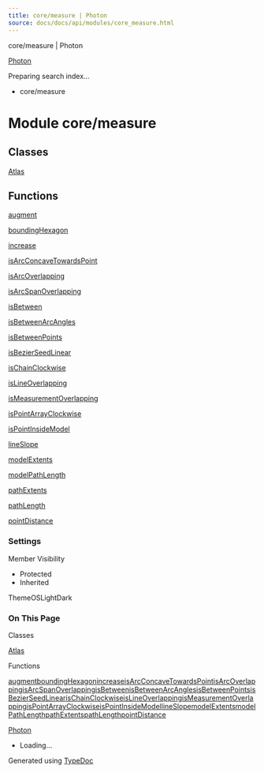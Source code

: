 ```yaml
---
title: core/measure | Photon
source: docs/docs/api/modules/core_measure.html
---
```


core/measure | Photon

[Photon](../index.html)




Preparing search index...

* core/measure

# Module core/measure

## Classes

[Atlas](../classes/core_measure.Atlas.html)

## Functions

[augment](../functions/core_measure.augment.html)


[boundingHexagon](../functions/core_measure.boundingHexagon.html)


[increase](../functions/core_measure.increase.html)


[isArcConcaveTowardsPoint](../functions/core_measure.isArcConcaveTowardsPoint.html)


[isArcOverlapping](../functions/core_measure.isArcOverlapping.html)


[isArcSpanOverlapping](../functions/core_measure.isArcSpanOverlapping.html)


[isBetween](../functions/core_measure.isBetween.html)


[isBetweenArcAngles](../functions/core_measure.isBetweenArcAngles.html)


[isBetweenPoints](../functions/core_measure.isBetweenPoints.html)


[isBezierSeedLinear](../functions/core_measure.isBezierSeedLinear.html)


[isChainClockwise](../functions/core_measure.isChainClockwise.html)


[isLineOverlapping](../functions/core_measure.isLineOverlapping.html)


[isMeasurementOverlapping](../functions/core_measure.isMeasurementOverlapping.html)


[isPointArrayClockwise](../functions/core_measure.isPointArrayClockwise.html)


[isPointInsideModel](../functions/core_measure.isPointInsideModel.html)


[lineSlope](../functions/core_measure.lineSlope.html)


[modelExtents](../functions/core_measure.modelExtents.html)


[modelPathLength](../functions/core_measure.modelPathLength.html)


[pathExtents](../functions/core_measure.pathExtents.html)


[pathLength](../functions/core_measure.pathLength.html)


[pointDistance](../functions/core_measure.pointDistance.html)

### Settings

Member Visibility

* Protected
* Inherited

ThemeOSLightDark

### On This Page

Classes

[Atlas](#atlas)

Functions

[augment](#augment)[boundingHexagon](#boundinghexagon)[increase](#increase)[isArcConcaveTowardsPoint](#isarcconcavetowardspoint)[isArcOverlapping](#isarcoverlapping)[isArcSpanOverlapping](#isarcspanoverlapping)[isBetween](#isbetween)[isBetweenArcAngles](#isbetweenarcangles)[isBetweenPoints](#isbetweenpoints)[isBezierSeedLinear](#isbezierseedlinear)[isChainClockwise](#ischainclockwise)[isLineOverlapping](#islineoverlapping)[isMeasurementOverlapping](#ismeasurementoverlapping)[isPointArrayClockwise](#ispointarrayclockwise)[isPointInsideModel](#ispointinsidemodel)[lineSlope](#lineslope)[modelExtents](#modelextents)[modelPathLength](#modelpathlength)[pathExtents](#pathextents)[pathLength](#pathlength)[pointDistance](#pointdistance)

[Photon](../index.html)

* Loading...

Generated using [TypeDoc](https://typedoc.org/)
